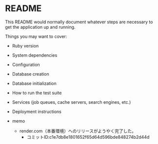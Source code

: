 # README

This README would normally document whatever steps are necessary to get the
application up and running.

Things you may want to cover:

* Ruby version

* System dependencies

* Configuration

* Database creation

* Database initialization

* How to run the test suite

* Services (job queues, cache servers, search engines, etc.)

* Deployment instructions

* memo
  * render.com（本番環境）へのリリースがようやく完了した。
    * コミットID:c1e7db8e1801652f65d64d596bde848274b2d44d